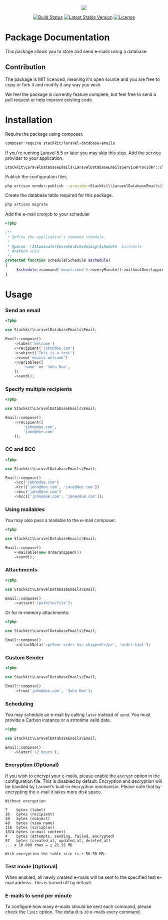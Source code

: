<p align="center">
  <img src="/logo.png">
</p>
<p align="center">
<a href="https://travis-ci.org/stackkit/laravel-database-emails"><img src="https://travis-ci.org/stackkit/laravel-database-emails.svg?branch=master" alt="Build Status"></a>
<a href="https://packagist.org/packages/stackkit/laravel-database-emails"><img src="https://poser.pugx.org/stackkit/laravel-database-emails/v/stable.svg" alt="Latest Stable Version"></a>
<a href="https://packagist.org/packages/stackkit/laravel-database-emails"><img src="https://poser.pugx.org/stackkit/laravel-database-emails/license.svg" alt="License"></a>
</p>

# Package Documentation

This package allows you to store and send e-mails using a database. 

## Contribution

The package is MIT licenced, meaning it's open source and you are free to copy or fork it and modify it any way you wish.

We feel the package is currently feature complete, but feel free to send a pull request or help improve existing code.


# Installation

Require the package using composer.

```bash
composer require stackkit/laravel-database-emails
```

If you're running Laravel 5.5 or later you may skip this step. Add the service provider to your application.

```
Stackkit\LaravelDatabaseEmails\LaravelDatabaseEmailsServiceProvider::class,
```

Publish the configuration files.

```bash
php artisan vendor:publish --provider=Stackkit\\LaravelDatabaseEmails\\LaravelDatabaseEmailsServiceProvider
```

Create the database table required for this package.

```bash
php artisan migrate
```

Add the e-mail cronjob to your scheduler

```php
<?php

/**
 * Define the application's command schedule.
 *
 * @param  \Illuminate\Console\Scheduling\Schedule  $schedule
 * @return void
 */
protected function schedule(Schedule $schedule)
{
     $schedule->command('email:send')->everyMinute()->withoutOverlapping(5);
}
```


# Usage

### Send an email

```php
<?php

use Stackkit\LaravelDatabaseEmails\Email;

Email::compose()
    ->label('welcome')
    ->recipient('john@doe.com')
    ->subject('This is a test')
    ->view('emails.welcome')
    ->variables([
        'name' => 'John Doe',
    ])
    ->send();
```

### Specify multiple recipients

```php
<?php

use Stackkit\LaravelDatabaseEmails\Email;

Email::compose()
    ->recipient([
        'john@doe.com',
        'jane@doe.com'
    ]);
```

### CC and BCC

```php
<?php

use Stackkit\LaravelDatabaseEmails\Email;

Email::compose()
    ->cc('john@doe.com')
    ->cc(['john@doe.com', 'jane@doe.com'])
    ->bcc('john@doe.com')
    ->bcc(['john@doe.com', 'jane@doe.com']);
```

### Using mailables

You may also pass a mailable to the e-mail composer.

```php
<?php

use Stackkit\LaravelDatabaseEmails\Email;

Email::compose()
    ->mailable(new OrderShipped())
    ->send();
```

### Attachments

```php
<?php

use Stackkit\LaravelDatabaseEmails\Email;

Email::compose()
    ->attach('/path/to/file');
```

Or for in-memory attachments:

```php
<?php

use Stackkit\LaravelDatabaseEmails\Email;

Email::compose()
    ->attachData('<p>Your order has shipped!</p>', 'order.html');
```

### Custom Sender

```php
<?php

use Stackkit\LaravelDatabaseEmails\Email;

Email::compose()
    ->from('john@doe.com', 'John Doe');
```

### Scheduling

You may schedule an e-mail by calling `later` instead of `send`. You must provide a Carbon instance or a strtotime valid date.

```php
<?php

use Stackkit\LaravelDatabaseEmails\Email;

Email::compose()
    ->later('+2 hours');
```

### Encryption (Optional)

If you wish to encrypt your e-mails, please enable the `encrypt` option in the configuration file. This is disabled by default. Encryption and decryption will be handled by Laravel's built-in encryption mechanism. Please note that by encrypting the e-mail it takes more disk space.

```text
Without encryption

7    bytes (label)
16   bytes (recipient)
20   bytes (subject)
48   bytes (view name)
116  bytes (variables)
1874 bytes (e-mail content)
4    bytes (attempts, sending, failed, encrypted)
57   bytes (created_at, updated_at, deleted_at)
... x 10.000 rows = ± 21.55 MB

With encryption the table size is ± 50.58 MB.
```

### Test mode (Optional)

When enabled, all newly created e-mails will be sent to the specified test e-mail address. This is turned off by default.

### E-mails to send per minute

To configure how many e-mails should be sent each command, please check the `limit` option. The default is `20` e-mails every command.